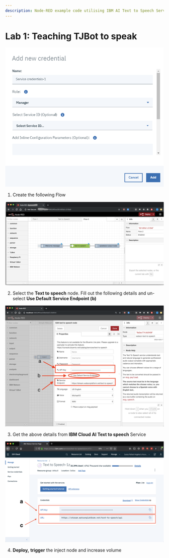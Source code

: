 ```yaml
---
description: Node-RED example code utilising IBM AI Text to Speech Service
---
```


# Lab 1: Teaching TJBot to speak

![TJBot Text to Speech](../.gitbook/assets/image%20%283%29.png)

1. Create the following Flow

![Text to Speech Flow](../.gitbook/assets/image%20%2819%29.png)

2. Select the **Text to speech** node. Fill out the following details and un-select **Use Default Service Endpoint \(b\)**

![IBM AI Text to speech service](../.gitbook/assets/image%20%2826%29.png)

3. Get the above details from **IBM Cloud AI Text to speech** Service

![IBM Cloud AI Text to speech Service Credentials](../.gitbook/assets/image%20%281%29.png)

4. **Deploy,** **trigger** the inject node and increase volume







